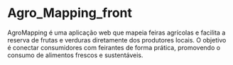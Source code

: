 # Agro_Mapping_front
AgroMapping é uma aplicação web que mapeia feiras agrícolas e facilita a reserva de frutas e verduras diretamente dos produtores locais. O objetivo é conectar consumidores com feirantes de forma prática, promovendo o consumo de alimentos frescos e sustentáveis.
